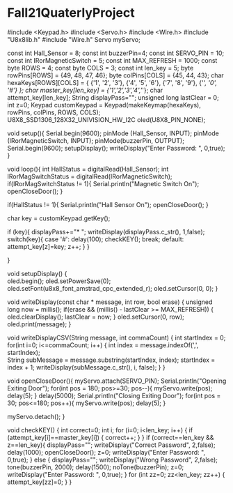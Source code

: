 # Fall21QuaterlyProject

#include <Keypad.h>
#include <Servo.h>
#include <Wire.h>
#include "U8x8lib.h"
#include "Wire.h"
Servo myServo;

const int Hall_Sensor = 8;
const int buzzerPin=4;
const int SERVO_PIN = 10;
const int IRorMagneticSwitch = 5;
const int MAX_REFRESH = 1000;
const byte ROWS = 4;
const byte COLS = 3;
const int len_key = 5;
byte rowPins[ROWS] = {49, 48, 47, 46};
byte colPins[COLS] = {45, 44, 43};
char hexaKeys[ROWS][COLS] = {
{'1', '2', '3'},
{'4', '5', '6'},
{'7', '8', '9'},
{'*', '0', '#'}
};
char master_key[len_key] = {'1','2','3','4','*'};
char attempt_key[len_key];
String displayPass="";
unsigned long lastClear = 0;
int z=0;
Keypad customKeypad = Keypad(makeKeymap(hexaKeys), rowPins, colPins, ROWS, COLS);
U8X8_SSD1306_128X32_UNIVISION_HW_I2C oled(U8X8_PIN_NONE);

void setup(){
  Serial.begin(9600);
  pinMode (Hall_Sensor, INPUT);
  pinMode (IRorMagneticSwitch, INPUT);
  pinMode(buzzerPin, OUTPUT);
  Serial.begin(9600);
  setupDisplay();
  writeDisplay("Enter Password: ", 0,true);
}

void loop(){
   int HallStatus = digitalRead(Hall_Sensor);
   int IRorMagSwitchStatus = digitalRead(IRorMagneticSwitch);
   if(IRorMagSwitchStatus != 1){
      Serial.println("Magnetic Switch On");
      openCloseDoor();
   }

   if(HallStatus  != 1){
    Serial.println("Hall Sensor On");
    openCloseDoor();
   }

  char key = customKeypad.getKey();

  if (key){
    displayPass+="* ";
    writeDisplay(displayPass.c_str(), 1,false);
    switch(key){
      case '#':
        delay(100);
        checkKEY();
        break;
      default:
         attempt_key[z]=key;
         z++;
      }
  }

}

void setupDisplay() {   
    oled.begin();
    oled.setPowerSave(0);
    oled.setFont(u8x8_font_amstrad_cpc_extended_r);
    oled.setCursor(0, 0);
}
 
void writeDisplay(const char * message, int row, bool erase) {
    unsigned long now = millis();
    if(erase && (millis() - lastClear >= MAX_REFRESH)) {
        oled.clearDisplay();
        lastClear = now;
    }
    oled.setCursor(0, row);
    oled.print(message);
}

void writeDisplayCSV(String message, int commaCount) {
     int startIndex = 0;
     for(int i=0; i<=commaCount; i++) {
          int index = message.indexOf(',', startIndex);           
          String subMessage = message.substring(startIndex, index);
          startIndex = index + 1; 
          writeDisplay(subMessage.c_str(), i, false);
     }
}

void openCloseDoor(){
  myServo.attach(SERVO_PIN);
  Serial.println("Opening Exiting Door");
  for(int pos = 180; pos>=30; pos--){
    myServo.write(pos);
    delay(5);
  }
  delay(5000);
  Serial.println("Closing Exiting Door");
  for(int pos = 30; pos<=180; pos++){
   myServo.write(pos);
   delay(5);
   }
     
  myServo.detach(); 
}

void checkKEY()
{
   int correct=0;
   int i;
   for (i=0; i<len_key; i++) {
    if (attempt_key[i]==master_key[i]) {
      correct++;
      }
    }
   if (correct==len_key && z==len_key){
    displayPass="";
    writeDisplay("Correct Password", 2,false);
    delay(1000);
    openCloseDoor();
    z=0;
    writeDisplay("Enter Password: ", 0,true);
   }
   else
   {
    displayPass="";
    writeDisplay("Wrong Password", 2,false);
    tone(buzzerPin, 2000); 
    delay(1500); 
    noTone(buzzerPin);
    z=0;
    writeDisplay("Enter Password: ", 0,true);
   }
   for (int zz=0; zz<len_key; zz++) {
    attempt_key[zz]=0;
   }
}    

